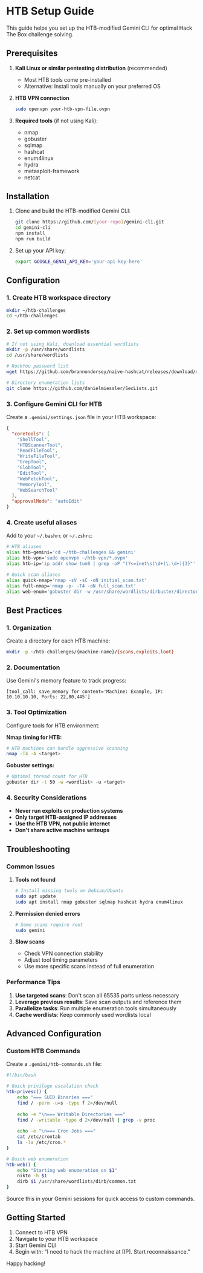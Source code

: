 # HTB Setup Guide

This guide helps you set up the HTB-modified Gemini CLI for optimal Hack The Box challenge solving.

## Prerequisites

1. **Kali Linux or similar pentesting distribution** (recommended)
   - Most HTB tools come pre-installed
   - Alternative: Install tools manually on your preferred OS

2. **HTB VPN connection**
   ```bash
   sudo openvpn your-htb-vpn-file.ovpn
   ```

3. **Required tools** (if not using Kali):
   - nmap
   - gobuster
   - sqlmap
   - hashcat
   - enum4linux
   - hydra
   - metasploit-framework
   - netcat

## Installation

1. Clone and build the HTB-modified Gemini CLI:
   ```bash
   git clone https://github.com/[your-repo]/gemini-cli.git
   cd gemini-cli
   npm install
   npm run build
   ```

2. Set up your API key:
   ```bash
   export GOOGLE_GENAI_API_KEY='your-api-key-here'
   ```

## Configuration

### 1. Create HTB workspace directory
```bash
mkdir ~/htb-challenges
cd ~/htb-challenges
```

### 2. Set up common wordlists
```bash
# If not using Kali, download essential wordlists
mkdir -p /usr/share/wordlists
cd /usr/share/wordlists

# RockYou password list
wget https://github.com/brannondorsey/naive-hashcat/releases/download/data/rockyou.txt

# Directory enumeration lists
git clone https://github.com/danielmiessler/SecLists.git
```

### 3. Configure Gemini CLI for HTB
Create a `.gemini/settings.json` file in your HTB workspace:

```json
{
  "coreTools": [
    "ShellTool",
    "HTBScannerTool",
    "ReadFileTool",
    "WriteFileTool",
    "GrepTool",
    "GlobTool",
    "EditTool",
    "WebFetchTool",
    "MemoryTool",
    "WebSearchTool"
  ],
  "approvalMode": "autoEdit"
}
```

### 4. Create useful aliases
Add to your `~/.bashrc` or `~/.zshrc`:

```bash
# HTB aliases
alias htb-gemini='cd ~/htb-challenges && gemini'
alias htb-vpn='sudo openvpn ~/htb-vpn/*.ovpn'
alias htb-ip='ip addr show tun0 | grep -oP "(?<=inet\s)\d+(\.\d+){3}"'

# Quick scan aliases
alias quick-nmap='nmap -sV -sC -oN initial_scan.txt'
alias full-nmap='nmap -p- -T4 -oN full_scan.txt'
alias web-enum='gobuster dir -w /usr/share/wordlists/dirbuster/directory-list-2.3-medium.txt -u'
```

## Best Practices

### 1. Organization
Create a directory for each HTB machine:
```bash
mkdir -p ~/htb-challenges/{machine-name}/{scans,exploits,loot}
```

### 2. Documentation
Use Gemini's memory feature to track progress:
```
[tool_call: save_memory for content='Machine: Example, IP: 10.10.10.10, Ports: 22,80,445']
```

### 3. Tool Optimization
Configure tools for HTB environment:

**Nmap timing for HTB:**
```bash
# HTB machines can handle aggressive scanning
nmap -T4 -A <target>
```

**Gobuster settings:**
```bash
# Optimal thread count for HTB
gobuster dir -t 50 -w <wordlist> -u <target>
```

### 4. Security Considerations

- **Never run exploits on production systems**
- **Only target HTB-assigned IP addresses**
- **Use the HTB VPN, not public internet**
- **Don't share active machine writeups**

## Troubleshooting

### Common Issues

1. **Tools not found**
   ```bash
   # Install missing tools on Debian/Ubuntu
   sudo apt update
   sudo apt install nmap gobuster sqlmap hashcat hydra enum4linux
   ```

2. **Permission denied errors**
   ```bash
   # Some scans require root
   sudo gemini
   ```

3. **Slow scans**
   - Check VPN connection stability
   - Adjust tool timing parameters
   - Use more specific scans instead of full enumeration

### Performance Tips

1. **Use targeted scans**: Don't scan all 65535 ports unless necessary
2. **Leverage previous results**: Save scan outputs and reference them
3. **Parallelize tasks**: Run multiple enumeration tools simultaneously
4. **Cache wordlists**: Keep commonly used wordlists local

## Advanced Configuration

### Custom HTB Commands
Create a `.gemini/htb-commands.sh` file:

```bash
#!/bin/bash

# Quick privilege escalation check
htb-privesc() {
    echo "=== SUID Binaries ==="
    find / -perm -u=s -type f 2>/dev/null
    
    echo -e "\n=== Writable Directories ==="
    find / -writable -type d 2>/dev/null | grep -v proc
    
    echo -e "\n=== Cron Jobs ==="
    cat /etc/crontab
    ls -la /etc/cron.*
}

# Quick web enumeration
htb-web() {
    echo "Starting web enumeration on $1"
    nikto -h $1
    dirb $1 /usr/share/wordlists/dirb/common.txt
}
```

Source this in your Gemini sessions for quick access to custom commands.

## Getting Started

1. Connect to HTB VPN
2. Navigate to your HTB workspace
3. Start Gemini CLI
4. Begin with: "I need to hack the machine at [IP]. Start reconnaissance."

Happy hacking! 